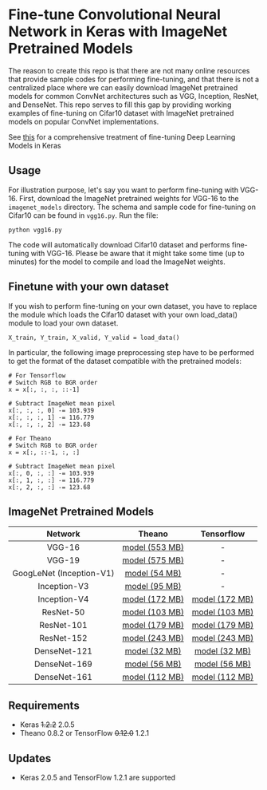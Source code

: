 # Fine-tune Convolutional Neural Network in Keras with ImageNet Pretrained Models

The reason to create this repo is that there are not many online resources that provide sample codes for performing fine-tuning, and that there is not a centralized place where we can easily download ImageNet pretrained models for common ConvNet architectures such as VGG, Inception, ResNet, and DenseNet. This repo serves to fill this gap by providing working examples of fine-tuning on Cifar10 dataset with ImageNet pretrained models on popular ConvNet implementations.

See [this](https://flyyufelix.github.io/2016/10/03/fine-tuning-in-keras-part1.html) for a comprehensive treatment of fine-tuning Deep Learning Models in Keras

## Usage

For illustration purpose, let's say you want to perform fine-tuning with VGG-16. First, download the ImageNet pretrained weights for VGG-16 to the `imagenet_models` directory. The schema and sample code for fine-tuning on Cifar10 can be found in `vgg16.py`. Run the file:

```
python vgg16.py
```

The code will automatically download Cifar10 dataset and performs fine-tuning with VGG-16. Please be aware that it might take some time (up to minutes) for the model to compile and load the ImageNet weights. 

## Finetune with your own dataset

If you wish to perform fine-tuning on your own dataset, you have to replace the module which loads the Cifar10 dataset with your own load_data() module to load your own dataset. 

```
X_train, Y_train, X_valid, Y_valid = load_data()
```

In particular, the following image preprocessing step have to be performed to get the format of the dataset compatible with the pretrained models:

```
# For Tensorflow 
# Switch RGB to BGR order 
x = x[:, :, :, ::-1]  

# Subtract ImageNet mean pixel 
x[:, :, :, 0] -= 103.939
x[:, :, :, 1] -= 116.779
x[:, :, :, 2] -= 123.68

# For Theano
# Switch RGB to BGR order 
x = x[:, ::-1, :, :]

# Subtract ImageNet mean pixel 
x[:, 0, :, :] -= 103.939
x[:, 1, :, :] -= 116.779
x[:, 2, :, :] -= 123.68
```

## ImageNet Pretrained Models

Network|Theano|Tensorflow
:---:|:---:|:---:
VGG-16 | [model (553 MB)](https://drive.google.com/file/d/0Bz7KyqmuGsilT0J5dmRCM0ROVHc/view?usp=sharing)| -
VGG-19 | [model (575 MB)](https://drive.google.com/file/d/0Bz7KyqmuGsilZ2RVeVhKY0FyRmc/view?usp=sharing)| -
GoogLeNet (Inception-V1) | [model (54 MB)](https://drive.google.com/open?id=0B319laiAPjU3RE1maU9MMlh2dnc)| -
Inception-V3 | [model (95 MB)](https://github.com/fchollet/deep-learning-models/releases/download/v0.2/inception_v3_weights_th_dim_ordering_th_kernels.h5)| -
Inception-V4 | [model (172 MB)](https://github.com/kentsommer/keras-inceptionV4/releases/download/2.0/inception-v4_weights_th_dim_ordering_th_kernels.h5)| [model (172 MB)](https://github.com/kentsommer/keras-inceptionV4/releases/download/2.0/inception-v4_weights_tf_dim_ordering_tf_kernels.h5)
ResNet-50 | [model (103 MB)](https://github.com/fchollet/deep-learning-models/releases/download/v0.2/resnet50_weights_th_dim_ordering_th_kernels.h5)| [model (103 MB)](https://github.com/fchollet/deep-learning-models/releases/download/v0.2/resnet50_weights_tf_dim_ordering_tf_kernels.h5)
ResNet-101 | [model (179 MB)](https://drive.google.com/file/d/0Byy2AcGyEVxfdUV1MHJhelpnSG8/view?usp=sharing)| [model (179 MB)](https://drive.google.com/file/d/0Byy2AcGyEVxfTmRRVmpGWDczaXM/view?usp=sharing)
ResNet-152 | [model (243 MB)](https://drive.google.com/file/d/0Byy2AcGyEVxfZHhUT3lWVWxRN28/view?usp=sharing)| [model (243 MB)](https://drive.google.com/file/d/0Byy2AcGyEVxfeXExMzNNOHpEODg/view?usp=sharing)
DenseNet-121 | [model (32 MB)](https://drive.google.com/open?id=0Byy2AcGyEVxfMlRYb3YzV210VzQ)| [model (32 MB)](https://drive.google.com/open?id=0Byy2AcGyEVxfSTA4SHJVOHNuTXc)
DenseNet-169 | [model (56 MB)](https://drive.google.com/open?id=0Byy2AcGyEVxfN0d3T1F1MXg0NlU)| [model (56 MB)](https://drive.google.com/open?id=0Byy2AcGyEVxfSEc5UC1ROUFJdmM)
DenseNet-161 | [model (112 MB)](https://drive.google.com/open?id=0Byy2AcGyEVxfVnlCMlBGTDR3RGs)| [model (112 MB)](https://drive.google.com/open?id=0Byy2AcGyEVxfUDZwVjU2cFNidTA)

## Requirements

* Keras ~~1.2.2~~ 2.0.5
* Theano 0.8.2 or TensorFlow ~~0.12.0~~ 1.2.1

## Updates

* Keras 2.0.5 and TensorFlow 1.2.1 are supported
